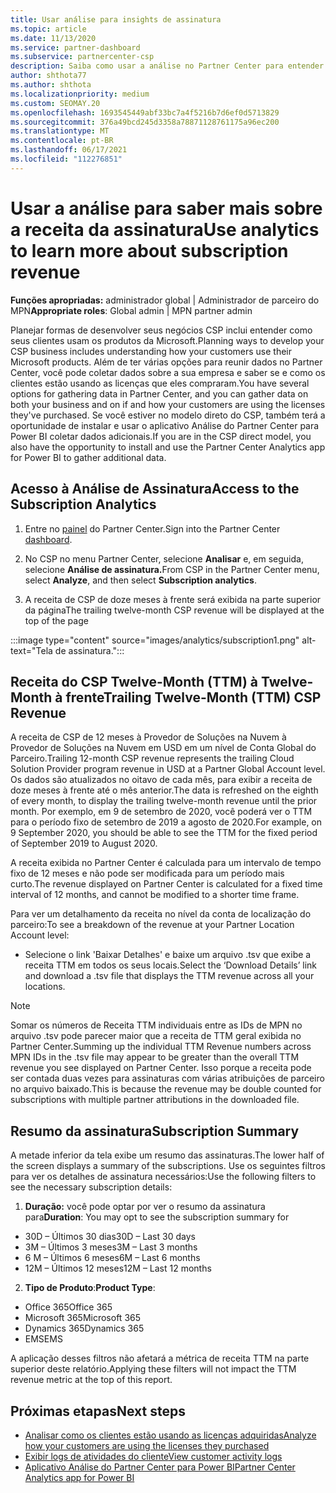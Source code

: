 ```yaml
---
title: Usar análise para insights de assinatura
ms.topic: article
ms.date: 11/13/2020
ms.service: partner-dashboard
ms.subservice: partnercenter-csp
description: Saiba como usar a análise no Partner Center para entender melhor sua empresa e como seus clientes usam as licenças que você comprou.
author: shthota77
ms.author: shthota
ms.localizationpriority: medium
ms.custom: SEOMAY.20
ms.openlocfilehash: 1693545449abf33bc7a4f5216b7d6ef0d5713829
ms.sourcegitcommit: 376a49bcd245d3358a78871128761175a96ec200
ms.translationtype: MT
ms.contentlocale: pt-BR
ms.lasthandoff: 06/17/2021
ms.locfileid: "112276851"
---
```

# <a name="use-analytics-to-learn-more-about-subscription-revenue"></a><span data-ttu-id="a8ed3-103">Usar a análise para saber mais sobre a receita da assinatura</span><span class="sxs-lookup"><span data-stu-id="a8ed3-103">Use analytics to learn more about subscription revenue</span></span>

<span data-ttu-id="a8ed3-104">**Funções apropriadas:** administrador global | Administrador de parceiro do MPN</span><span class="sxs-lookup"><span data-stu-id="a8ed3-104">**Appropriate roles**: Global admin | MPN partner admin</span></span>

<span data-ttu-id="a8ed3-105">Planejar formas de desenvolver seus negócios CSP inclui entender como seus clientes usam os produtos da Microsoft.</span><span class="sxs-lookup"><span data-stu-id="a8ed3-105">Planning ways to develop your CSP business includes understanding how your customers use their Microsoft products.</span></span> <span data-ttu-id="a8ed3-106">Além de ter várias opções para reunir dados no Partner Center, você pode coletar dados sobre a sua empresa e saber se e como os clientes estão usando as licenças que eles compraram.</span><span class="sxs-lookup"><span data-stu-id="a8ed3-106">You have several options for gathering data in Partner Center, and you can gather data on both your business and on if and how your customers are using the licenses they've purchased.</span></span> <span data-ttu-id="a8ed3-107">Se você estiver no modelo direto do CSP, também terá a oportunidade de instalar e usar o aplicativo Análise do Partner Center para Power BI coletar dados adicionais.</span><span class="sxs-lookup"><span data-stu-id="a8ed3-107">If you are in the CSP direct model, you also have the opportunity to install and use the Partner Center Analytics app for Power BI to gather additional data.</span></span>

## <a name="access-to-the-subscription-analytics"></a><span data-ttu-id="a8ed3-108">Acesso à Análise de Assinatura</span><span class="sxs-lookup"><span data-stu-id="a8ed3-108">Access to the Subscription Analytics</span></span>

1. <span data-ttu-id="a8ed3-109">Entre no [painel](https://partner.microsoft.com/dashboard/home) do Partner Center.</span><span class="sxs-lookup"><span data-stu-id="a8ed3-109">Sign into the Partner Center [dashboard](https://partner.microsoft.com/dashboard/home).</span></span>
1. <span data-ttu-id="a8ed3-110">No CSP no menu Partner Center, selecione **Analisar** e, em seguida, selecione **Análise de assinatura.**</span><span class="sxs-lookup"><span data-stu-id="a8ed3-110">From CSP in the Partner Center menu, select **Analyze**, and then select **Subscription analytics**.</span></span>

1. <span data-ttu-id="a8ed3-111">A receita de CSP de doze meses à frente será exibida na parte superior da página</span><span class="sxs-lookup"><span data-stu-id="a8ed3-111">The trailing twelve-month CSP revenue will be displayed at the top of the page</span></span>

:::image type="content" source="images/analytics/subscription1.png" alt-text="Tela de assinatura.":::

## <a name="trailing-twelve-month-ttm-csp-revenue"></a><span data-ttu-id="a8ed3-113">Receita do CSP Twelve-Month (TTM) à Twelve-Month à frente</span><span class="sxs-lookup"><span data-stu-id="a8ed3-113">Trailing Twelve-Month (TTM) CSP Revenue</span></span>

<span data-ttu-id="a8ed3-114">A receita de CSP de 12 meses à Provedor de Soluções na Nuvem à Provedor de Soluções na Nuvem em USD em um nível de Conta Global do Parceiro.</span><span class="sxs-lookup"><span data-stu-id="a8ed3-114">Trailing 12-month CSP revenue represents the trailing Cloud Solution Provider program revenue in USD at a Partner Global Account level.</span></span> <span data-ttu-id="a8ed3-115">Os dados são atualizados no oitavo de cada mês, para exibir a receita de doze meses à frente até o mês anterior.</span><span class="sxs-lookup"><span data-stu-id="a8ed3-115">The data is refreshed on the eighth of every month, to display the trailing twelve-month revenue until the prior month.</span></span> <span data-ttu-id="a8ed3-116">Por exemplo, em 9 de setembro de 2020, você poderá ver o TTM para o período fixo de setembro de 2019 a agosto de 2020.</span><span class="sxs-lookup"><span data-stu-id="a8ed3-116">For example, on 9 September 2020, you should be able to see the TTM for the fixed period of September 2019 to August 2020.</span></span>

<span data-ttu-id="a8ed3-117">A receita exibida no Partner Center é calculada para um intervalo de tempo fixo de 12 meses e não pode ser modificada para um período mais curto.</span><span class="sxs-lookup"><span data-stu-id="a8ed3-117">The revenue displayed on Partner Center is calculated for a fixed time interval of 12 months, and cannot be modified to a shorter time frame.</span></span>

<span data-ttu-id="a8ed3-118">Para ver um detalhamento da receita no nível da conta de localização do parceiro:</span><span class="sxs-lookup"><span data-stu-id="a8ed3-118">To see a breakdown of the revenue at your Partner Location Account level:</span></span>

- <span data-ttu-id="a8ed3-119">Selecione o link 'Baixar Detalhes' e baixe um arquivo .tsv que exibe a receita TTM em todos os seus locais.</span><span class="sxs-lookup"><span data-stu-id="a8ed3-119">Select the ‘Download Details’ link and download a .tsv file that displays the TTM revenue across all your locations.</span></span>

>[!NOTE] 
><span data-ttu-id="a8ed3-120">Somar os números de Receita TTM individuais entre as IDs de MPN no arquivo .tsv pode parecer maior que a receita de TTM geral exibida no Partner Center.</span><span class="sxs-lookup"><span data-stu-id="a8ed3-120">Summing up the individual TTM Revenue numbers across MPN IDs in the .tsv file may appear to be greater than the overall TTM revenue you see displayed on Partner Center.</span></span> <span data-ttu-id="a8ed3-121">Isso porque a receita pode ser contada duas vezes para assinaturas com várias atribuições de parceiro no arquivo baixado.</span><span class="sxs-lookup"><span data-stu-id="a8ed3-121">This is because the revenue may be double counted for subscriptions with multiple partner attributions in the downloaded file.</span></span>

## <a name="subscription-summary"></a><span data-ttu-id="a8ed3-122">Resumo da assinatura</span><span class="sxs-lookup"><span data-stu-id="a8ed3-122">Subscription Summary</span></span>

<span data-ttu-id="a8ed3-123">A metade inferior da tela exibe um resumo das assinaturas.</span><span class="sxs-lookup"><span data-stu-id="a8ed3-123">The lower half of the screen displays a summary of the subscriptions.</span></span> <span data-ttu-id="a8ed3-124">Use os seguintes filtros para ver os detalhes de assinatura necessários:</span><span class="sxs-lookup"><span data-stu-id="a8ed3-124">Use the following filters to see the necessary subscription details:</span></span>  

1. <span data-ttu-id="a8ed3-125">**Duração:** você pode optar por ver o resumo da assinatura para</span><span class="sxs-lookup"><span data-stu-id="a8ed3-125">**Duration**: You may opt to see the subscription summary for</span></span> 

- <span data-ttu-id="a8ed3-126">30D – Últimos 30 dias</span><span class="sxs-lookup"><span data-stu-id="a8ed3-126">30D – Last 30 days</span></span>
- <span data-ttu-id="a8ed3-127">3M – Últimos 3 meses</span><span class="sxs-lookup"><span data-stu-id="a8ed3-127">3M – Last 3 months</span></span>
- <span data-ttu-id="a8ed3-128">6 M – Últimos 6 meses</span><span class="sxs-lookup"><span data-stu-id="a8ed3-128">6M – Last 6 months</span></span>
- <span data-ttu-id="a8ed3-129">12M – Últimos 12 meses</span><span class="sxs-lookup"><span data-stu-id="a8ed3-129">12M – Last 12 months</span></span>

2. <span data-ttu-id="a8ed3-130">**Tipo de Produto**:</span><span class="sxs-lookup"><span data-stu-id="a8ed3-130">**Product Type**:</span></span>
 
- <span data-ttu-id="a8ed3-131">Office 365</span><span class="sxs-lookup"><span data-stu-id="a8ed3-131">Office 365</span></span>
- <span data-ttu-id="a8ed3-132">Microsoft 365</span><span class="sxs-lookup"><span data-stu-id="a8ed3-132">Microsoft 365</span></span>
- <span data-ttu-id="a8ed3-133">Dynamics 365</span><span class="sxs-lookup"><span data-stu-id="a8ed3-133">Dynamics 365</span></span>
- <span data-ttu-id="a8ed3-134">EMS</span><span class="sxs-lookup"><span data-stu-id="a8ed3-134">EMS</span></span>

<span data-ttu-id="a8ed3-135">A aplicação desses filtros não afetará a métrica de receita TTM na parte superior deste relatório.</span><span class="sxs-lookup"><span data-stu-id="a8ed3-135">Applying these filters will not impact the TTM revenue metric at the top of this report.</span></span>


 
## <a name="next-steps"></a><span data-ttu-id="a8ed3-136">Próximas etapas</span><span class="sxs-lookup"><span data-stu-id="a8ed3-136">Next steps</span></span>

- [<span data-ttu-id="a8ed3-137">Analisar como os clientes estão usando as licenças adquiridas</span><span class="sxs-lookup"><span data-stu-id="a8ed3-137">Analyze how your customers are using the licenses they purchased</span></span>](increasing-adoption-and-satisfaction.md)  
- [<span data-ttu-id="a8ed3-138">Exibir logs de atividades do cliente</span><span class="sxs-lookup"><span data-stu-id="a8ed3-138">View customer activity logs</span></span>](activity-logs.md)
- [<span data-ttu-id="a8ed3-139">Aplicativo Análise do Partner Center para Power BI</span><span class="sxs-lookup"><span data-stu-id="a8ed3-139">Partner Center Analytics app for Power BI</span></span>](power-bi-app-for-direct-partners.md)






